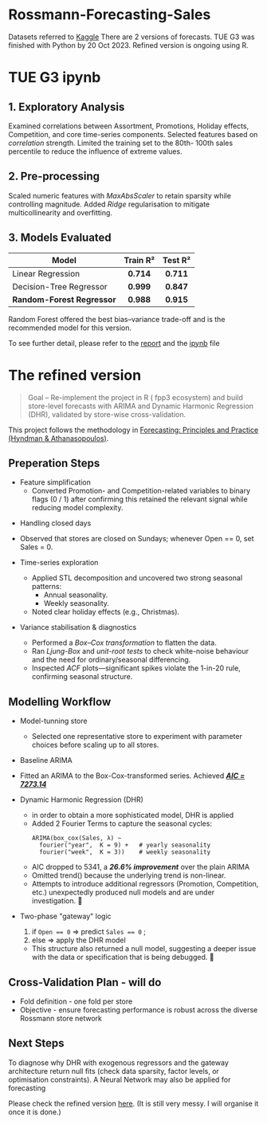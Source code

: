 # Rossmann-Forecasting-Sales

Datasets referred to [Kaggle](https://www.kaggle.com/competitions/rossmann-store-sales/overview)
There are 2 versions of forecasts. TUE G3 was finished with Python by 20 Oct 2023. Refined version is ongoing using R.

# TUE G3 ipynb

## 1. Exploratory Analysis
Examined correlations between Assortment, Promotions, Holiday effects, Competition, and core time-series components.
Selected features based on _correlation_ strength.
Limited the training set to the 80th- 100th sales percentile to reduce the influence of extreme values.

## 2. Pre-processing
Scaled numeric features with _MaxAbsScaler_ to retain sparsity while controlling magnitude.
Added _Ridge_ regularisation to mitigate multicollinearity and overfitting.

## 3. Models Evaluated
| Model                       |  Train R² |  Test R²  |
| --------------------------- | :-------: | :-------: |
| Linear Regression           | **0.714** | **0.711** |
| Decision-Tree Regressor     | **0.999** | **0.847** |
| **Random-Forest Regressor** | **0.988** | **0.915** |

Random Forest offered the best bias–variance trade-off and is the recommended model for this version.

To see further detail, please refer to the [report](https://github.com/LcLnAinIng/Rossmann-Forecasting-Sales/blob/LcLnAinIng-refined-R-v1/2023.11.19%20ADS1002%20Tue%20Gp3%20Forecasting%20Sales%20for%20Rossmann%20Stores.pdf) and the [ipynb](https://github.com/LcLnAinIng/Rossmann-Forecasting-Sales/blob/LcLnAinIng-refined-R-v1/ADS1002%20TUE%20G3%20NoteBook%20FinAl.ipynb) file


# The refined version
> Goal – Re-implement the project in R ( fpp3 ecosystem) and build store-level forecasts with ARIMA and Dynamic Harmonic Regression (DHR), validated by store-wise cross-validation.

This project follows the methodology in [Forecasting: Principles and Practice (Hyndman & Athanasopoulos)](https://otexts.com/fpp3/dynamic.html).

## Preperation Steps
- Feature simplification
  - Converted Promotion- and Competition-related variables to binary flags (0 / 1) after confirming this retained the relevant signal while reducing model complexity.

* Handling closed days
 - Observed that stores are closed on Sundays; whenever Open == 0, set Sales = 0.

- Time-series exploration
  - Applied STL decomposition and uncovered two strong seasonal patterns:
    - Annual seasonality.
    - Weekly seasonality.
  - Noted clear holiday effects (e.g., Christmas).

- Variance stabilisation & diagnostics
  - Performed a _Box–Cox transformation_ to flatten the data.
  - Ran _Ljung-Box_ and _unit-root tests_ to check white-noise behaviour and the need for ordinary/seasonal differencing.
  - Inspected _ACF_ plots—significant spikes violate the 1-in-20 rule, confirming seasonal structure.


 ## Modelling Workflow
 - Model-tunning store
   - Selected one representative store to experiment with parameter choices before scaling up to all stores.

 - Baseline ARIMA
  - Fitted an ARIMA to the Box-Cox-transformed series. Achieved ***<ins> AIC = 7273.14 </ins>***
    
- Dynamic Harmonic Regression (DHR)
  - in order to obtain a more sophisticated model, DHR is applied
  - Added 2 Fourier Terms to capture the seasonal cycles:
    ```{r}
    ARIMA(box_cox(Sales, λ) ~
      fourier("year",  K = 9) +   # yearly seasonality
      fourier("week",  K = 3))    # weekly seasonality
    ```
  - AIC dropped to 5341, a ***26.6% improvement*** over the plain ARIMA
  - Omitted trend() because the underlying trend is non-linear.
  - Attempts to introduce additional regressors (Promotion, Competition, etc.) unexpectedly produced null models and are under investigation. 🫠

- Two-phase "gateway" logic
     1.  if `Open == 0` => predict `Sales == 0` ;
     2.  else => apply the DHR model
  - This structure also returned a null model, suggesting a deeper issue with the data or specification that is being debugged. 🤡


## Cross-Validation Plan - will do
- Fold definition - one fold per store
- Objective - ensure forecasting performance is robust across the diverse Rossmann store network


## Next Steps
To diagnose why DHR with exogenous regressors and the gateway architecture return null fits (check data sparsity, factor levels, or optimisation constraints).
A Neural Network may also be applied for forecasting

Please check the refined version [here](https://github.com/LcLnAinIng/Rossmann-Forecasting-Sales/blob/LcLnAinIng-refined-R-v1/Refined%20Rossmann%20Sales%20Forecasting.qmd). (It is still very messy. I will organise it once it is done.)




